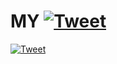 # MY [![Tweet](https://img.shields.io/twitter/url/http/shields.io.svg?style=social)](https://twitter.com/intent/tweet?text=Add%20security%20to%20any%20application%20with%20SDK&url=https://virgilsecurity.com&via=dstu4145&hashtags=security,developers)


[![Tweet](https://img.shields.io/twitter/url/http/shields.io.svg?style=social)](https://twitter.com/intent/tweet?text=Add%20security%20to%20any%20application%20with%20Virgil%20Security%20.NET/C%23%20SDK&url=https://virgilsecurity.com&via=virgil&hashtags=security,developers)


